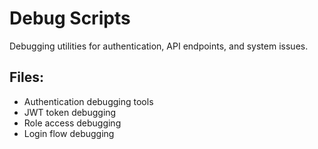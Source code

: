 # Debug Scripts

Debugging utilities for authentication, API endpoints, and system issues.

## Files:
- Authentication debugging tools
- JWT token debugging
- Role access debugging
- Login flow debugging
